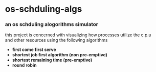 # os-schduling-algs
### an os schduling alogorithms simulator
this project is concerned with visualizing how processes utilize the c.p.u and other resources using the following algorithms
- **first come first serve**
- **shortest job first algorithm (non pre-emptive)**
- **shortest remaining time (pre-emptive)**
- **round robin**
